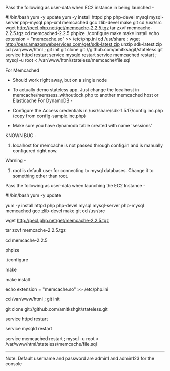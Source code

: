 Pass the following as user-data when EC2 instance in being launched - 

#!/bin/bash
yum -y update
yum -y install httpd php php-devel mysql mysql-server php-mysql php-xml memcached gcc zlib-devel make git
cd /usr/src
wget http://pecl.php.net/get/memcache-2.2.5.tgz
tar zxvf memcache-2.2.5.tgz
cd memcached-2.2.5
phpize
./configure
make
make install
echo extension = "memcache.so" >> /etc/php.ini
cd /usr/share ; wget http://pear.amazonwebservices.com/get/sdk-latest.zip
unzip sdk-latest.zip
cd /var/www/html ; git init
git clone git://github.com/amitkshgit/stateless.git
service httpd restart
service mysqld restart
service memcached restart ; mysql -u root < /var/www/html/stateless/memcache/file.sql


For Memcached
- Should work right away, but on a single node
- To actually demo stateless app. Just change the localhost in memcache/memsess_withoutlock.php to another memcached host or Elasticache 
For DynamoDB - 

- Configure the  Access credentials in /usr/share/sdk-1.5.17/config.inc.php (copy from config-sample.inc.php)
- Make sure you have dynamodb table created with  name 'sessions'

KNOWN BUG - 
1. localhost for memcache is not passed through config.in and is manually configured right now. 

Warning - 
1. root is default user for connecting to mysql databases. Change it to something other than root. 

Pass the following as user-data when launching the EC2 Instance - 

#!/bin/bash
yum -y update

yum -y install httpd php php-devel mysql mysql-server php-mysql memcached gcc zlib-devel make git
cd /usr/src

wget http://pecl.php.net/get/memcache-2.2.5.tgz

tar zxvf memcache-2.2.5.tgz

cd memcache-2.2.5

phpize

./configure

make

make install

echo extension = "memcache.so" >> /etc/php.ini

cd /var/www/html ; git init

git clone git://github.com/amitkshgit/stateless.git

service httpd restart

service mysqld restart

service memcached restart ; mysql -u root < /var/www/html/stateless/memcache/file.sql


---------


Note: Default username and password are admin1 and admin123 for the console

